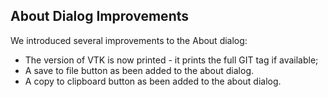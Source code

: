 ## About Dialog Improvements

We introduced several improvements to the About dialog:

 * The version of VTK is now printed - it prints the full GIT tag if available;
 * A save to file button as been added to the about dialog.
 * A copy to clipboard button as been added to the about dialog.
